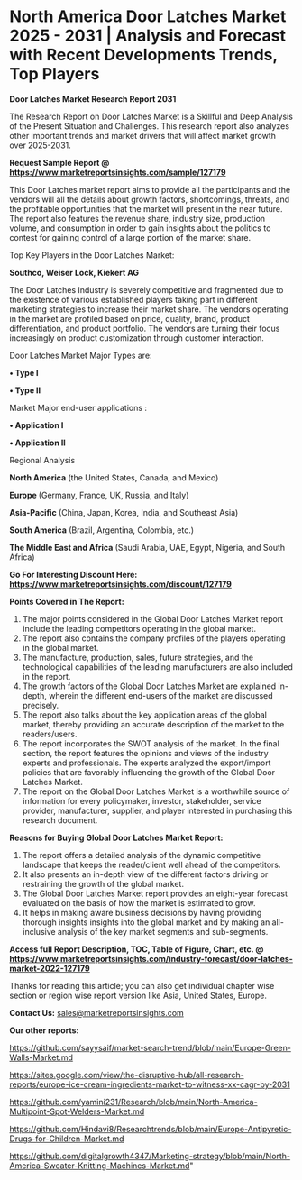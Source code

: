 # North America Door Latches Market 2025 - 2031 | Analysis and Forecast with Recent Developments Trends, Top Players

<strong>Door Latches Market Research Report 2031</strong>

The Research Report on Door Latches Market is a Skillful and Deep Analysis of the Present Situation and Challenges. This research report also analyzes other important trends and market drivers that will affect market growth over 2025-2031.

<strong>Request Sample Report @ <a href=https://www.marketreportsinsights.com/sample/127179>https://www.marketreportsinsights.com/sample/127179</a></strong>

This Door Latches market report aims to provide all the participants and the vendors will all the details about growth factors, shortcomings, threats, and the profitable opportunities that the market will present in the near future. The report also features the revenue share, industry size, production volume, and consumption in order to gain insights about the politics to contest for gaining control of a large portion of the market share.

Top Key Players in the Door Latches Market:

<strong>Southco, Weiser Lock, Kiekert AG</strong>

The Door Latches Industry is severely competitive and fragmented due to the existence of various established players taking part in different marketing strategies to increase their market share. The vendors operating in the market are profiled based on price, quality, brand, product differentiation, and product portfolio. The vendors are turning their focus increasingly on product customization through customer interaction.

Door Latches Market Major Types are:

<strong>• Type I

• Type II</strong>

Market Major end-user applications :

<strong>• Application I

• Application II</strong>

Regional Analysis

</u><strong><b>North America</b></strong> (the United States, Canada, and Mexico)

<strong><b>Europe </b></strong>(Germany, France, UK, Russia, and Italy)

<strong><b>Asia-Pacific</b></strong> (China, Japan, Korea, India, and Southeast Asia)

<strong><b>South America</b></strong> (Brazil, Argentina, Colombia, etc.)

<strong><b>The Middle East and Africa</b></strong> (Saudi Arabia, UAE, Egypt, Nigeria, and South Africa)

<strong>Go For Interesting Discount Here: <a href=https://www.marketreportsinsights.com/discount/127179>https://www.marketreportsinsights.com/discount/127179</a></strong>

<strong>Points Covered in The Report:</strong>
<ol>
  <li>The major points considered in the Global Door Latches Market report include the leading competitors operating in the global market.</li>
  <li>The report also contains the company profiles of the players operating in the global market.</li>
  <li>The manufacture, production, sales, future strategies, and the technological capabilities of the leading manufacturers are also included in the report.</li>
  <li>The growth factors of the Global Door Latches Market are explained in-depth, wherein the different end-users of the market are discussed precisely.</li>
  <li>The report also talks about the key application areas of the global market, thereby providing an accurate description of the market to the readers/users.</li>
  <li>The report incorporates the SWOT analysis of the market. In the final section, the report features the opinions and views of the industry experts and professionals. The experts analyzed the export/import policies that are favorably influencing the growth of the Global Door Latches Market.</li>
  <li>The report on the Global Door Latches Market is a worthwhile source of information for every policymaker, investor, stakeholder, service provider, manufacturer, supplier, and player interested in purchasing this research document.</li>
</ol>
<strong>Reasons for Buying Global Door Latches Market Report:</strong>

<ol>
  <li>The report offers a detailed analysis of the dynamic competitive landscape that keeps the reader/client well ahead of the competitors.</li>
  <li>It also presents an in-depth view of the different factors driving or restraining the growth of the global market.</li>
  <li>The Global Door Latches Market report provides an eight-year forecast evaluated on the basis of how the market is estimated to grow.</li>
  <li>It helps in making aware business decisions by having providing thorough insights insights into the global market and by making an all-inclusive analysis of the key market segments and sub-segments.</li>
</ol>
<strong>Access full Report Description, TOC, Table of Figure, Chart, etc. @ <a href=https://www.marketreportsinsights.com/industry-forecast/door-latches-market-2022-127179>https://www.marketreportsinsights.com/industry-forecast/door-latches-market-2022-127179</a></strong>


Thanks for reading this article; you can also get individual chapter wise section or region wise report version like Asia, United States, Europe.

<strong>Contact Us:</strong>
sales@marketreportsinsights.com

<strong>Our other reports:</strong>

<a href=https://github.com/sayysaif/market-search-trend/blob/main/Europe-Green-Walls-Market.md>https://github.com/sayysaif/market-search-trend/blob/main/Europe-Green-Walls-Market.md</a>

<a href=https://sites.google.com/view/the-disruptive-hub/all-research-reports/europe-ice-cream-ingredients-market-to-witness-xx-cagr-by-2031>https://sites.google.com/view/the-disruptive-hub/all-research-reports/europe-ice-cream-ingredients-market-to-witness-xx-cagr-by-2031</a>

<a href=https://github.com/yamini231/Research/blob/main/North-America-Multipoint-Spot-Welders-Market.md>https://github.com/yamini231/Research/blob/main/North-America-Multipoint-Spot-Welders-Market.md</a>

<a href=https://github.com/Hindavi8/Researchtrends/blob/main/Europe-Antipyretic-Drugs-for-Children-Market.md>https://github.com/Hindavi8/Researchtrends/blob/main/Europe-Antipyretic-Drugs-for-Children-Market.md</a>

<a href=https://github.com/digitalgrowth4347/Marketing-strategy/blob/main/North-America-Sweater-Knitting-Machines-Market.md>https://github.com/digitalgrowth4347/Marketing-strategy/blob/main/North-America-Sweater-Knitting-Machines-Market.md</a>"
